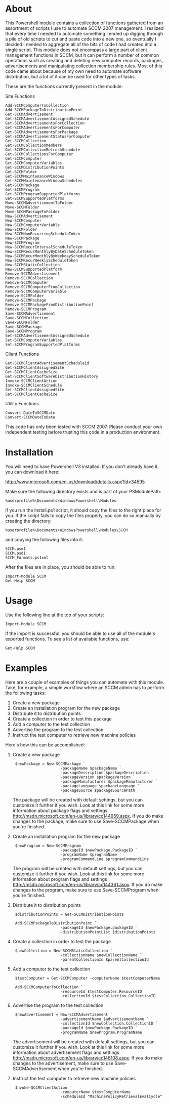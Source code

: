 About
=====

This Powershell module contains a collection of functions gathered from an assortment of scripts I use to automate SCCM 2007 management.  I realized that every time I needed to automate something I ended up digging through a pile of old scripts to cut and paste code into a new one, so eventually I decided I needed to aggregate all of the bits of code I had created into a single script.  This module does not encompass a large part of client management functions in SCCM, but it can perform a number of common operations such as creating and deleting new computer records, packages, advertisements and manipulating collection membership rules.  Most of this code came about because of my own need to automate software distribution, but a lot of it can be used for other types of tasks.

These are the functions currently present in the module:

Site Functions

    Add-SCCMComputerToCollection
    Add-SCCMPackageToDistributionPoint
    Get-SCCMAdvertisement
    Get-SCCMAdvertisementAssignedSchedule
    Get-SCCMAdvertisementsForCollection
    Get-SCCMAdvertisementsForComputer
    Get-SCCMAdvertisementsForPackage
    Get-SCCMAdvertisementStatusForComputer
    Get-SCCMCollection
    Get-SCCMCollectionMembers
    Get-SCCMCollectionRefreshSchedule
    Get-SCCMCollectionsForComputer
    Get-SCCMComputer
    Get-SCCMComputerVariables
    Get-SCCMDistributionPoints
    Get-SCCMFolder
    Get-SCCMMaintenanceWindows
    Get-SCCMMaintenanceWindowSchedules
    Get-SCCMPackage
    Get-SCCMProgram
    Get-SCCMProgramSupportedPlatforms
    Get-SCCMSupportedPlatforms
    Move-SCCMAdvertisementToFolder
    Move-SCCMFolder
    Move-SCCMPackageToFolder
    New-SCCMAdvertisement
    New-SCCMComputer
    New-SCCMComputerVariable
    New-SCCMFolder
    New-SCCMNonRecurringScheduleToken
    New-SCCMPackage
    New-SCCMProgram
    New-SCCMRecurIntervalScheduleToken
    New-SCCMRecurMonthlyByDateScheduleToken
    New-SCCMRecurMonthlyByWeekdayScheduleToken
    New-SCCMRecurWeeklyScheduleToken
    New-SCCMStaticCollection
    New-SCCMSupportedPlatform
    Remove-SCCMAdvertisement
    Remove-SCCMCollection
    Remove-SCCMComputer
    Remove-SCCMComputerFromCollection
    Remove-SCCMComputerVariable
    Remove-SCCMFolder
    Remove-SCCMPackage
    Remove-SCCMPackageFromDistributionPoint
    Remove-SCCMProgram
    Save-SCCMAdvertisement
    Save-SCCMCollection
    Save-SCCMFolder
    Save-SCCMPackage
    Save-SCCMProgram
    Set-SCCMAdvertisementAssignedSchedule
    Set-SCCMComputerVariables
    Set-SCCMProgramSupportedPlatforms

Client Functions

    Get-SCCMClientAdvertisementScheduleId
    Get-SCCMClientAssignedSite
    Get-SCCMClientCacheSize
    Get-SCCMClientSoftwareDistributionHistory 
    Invoke-SCCMClientAction
    Invoke-SCCMClientSchedule
    Set-SCCMClientAssignedSite
    Set-SCCMClientCacheSize

Utility Functions

    Convert-DateToSCCMDate
    Convert-SCCMDateToDate
   
This code has only been tested with SCCM 2007.  Please conduct your own independent testing before trusting this code in a production environment.

Installation
============

You will need to have Powershell V3 installed.  If you don't already have it, you can download it here:

http://www.microsoft.com/en-us/download/details.aspx?id=34595

Make sure the following directory exists and is part of your PSModulePath:

    %userprofile%\Documents\WindowsPowershell\Modules

If you run the Install.ps1 script, it should copy the files to the right place for you.  If the script fails to copy the files properly, you can do so manually by creating the directory:

    %userprofile%\Documents\WindowsPowershell\Modules\SCCM

and copying the following files into it:

    SCCM.psm1
    SCCM.psd1
    SCCM_Formats.ps1xml

After the files are in place, you should be able to run:

    Import-Module SCCM
    Get-Help SCCM

Usage
=====

Use the following line at the top of your scripts:
    
    Import-Module SCCM

If the import is successful, you should be able to use all of the module's exported functions.  To see a list of available functions, use:

    Get-Help SCCM

Examples
========

Here are a couple of examples of things you can automate with this module.  Take, for example, a simple workflow where an SCCM admin has to perform the following tasks:

1. Create a new package
2. Create an installation program for the new package
3. Distribute it to distribution points
4. Create a collection in order to test this package
5. Add a computer to the test collection
6. Advertise the program to the test collection
7. Instruct the test computer to retrieve new machine policies

Here's how this can be accomplished:

1. Create a new package

        $newPackage = New-SCCMPackage `
                            -packageName $packageName `
                            -packageDescription $packageDescription `
                            -packageVersion $packageVersion `
                            -packageManufacturer $packageManufacturer `
                            -packageLanguage $packageLanguage `
                            -packageSource $packageSourcePath

    The package will be created with default settings, but you can customize it further if you wish.  Look at this link for some more information about package flags and settings http://msdn.microsoft.com/en-us/library/cc144959.aspx.  If you do make changes to the package, make sure to use Save-SCCMPackage when you're finished.

2. Create an installation program for the new package

        $newProgram = New-SCCMProgram `
                            -packageId $newPackage.PackageID `
                            -programName $programName `
                            -programCommandLine $programCommandLine

    The program will be created with default settings, but you can customize it further if you wish.  Look at this link for some more information about program flags and settings http://msdn.microsoft.com/en-us/library/cc144361.aspx. If you do make changes to the program, make sure to use Save-SCCMProgram when you're finished.

3. Distribute it to distribution points
    
        $distributionPoints = Get-SCCMDistributionPoints
    
        Add-SCCMPackageToDistributionPoint `
                            -packageId $newPackage.packageID `
                            -distributionPointList $distributionPoints

4. Create a collection in order to test the package

        $newCollection = New-SCCMStaticCollection `
                            -collectionName $newCollectionName `
                            -parentCollectionId $parentCollectionId

5. Add a computer to the test collection

        $testComputer = Get-SCCMComputer -computerName $testComputerName

        Add-SCCMComputerToCollection `
                            -resourceId $testComputer.ResourceID
                            -collectionId $testCollection.CollectionID

6. Advertise the program to the test collection

        $newAdvertisement = New-SCCMAdvertisement `
                            -advertisementName $advertisementName `
                            -collectionId $newCollection.CollectionID `
                            -packageId $newPackage.PackageID `
                            -programName $newProgram.ProgramName

    The advertisement will be created with default settings, but you can customize it further if you wish.  Look at this link for some more information about advertisement flags and settings http://msdn.microsoft.com/en-us/library/cc146108.aspx.  If you do make changes to the advertisement, make sure to use Save-SCCMAdvertisement when you're finished.

7. Instruct the test computer to retrieve new machine policies

        Invoke-SCCMClientAction `
                            -computerName $testComputerName
                            -scheduleId "MachinePolicyRetrievalEvalCycle"